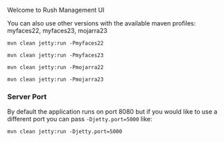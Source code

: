 Welcome to Rush Management UI

You can also use other versions with the available maven profiles: myfaces22, myfaces23, mojarra23

`mvn clean jetty:run -Pmyfaces22`

`mvn clean jetty:run -Pmyfaces23`

`mvn clean jetty:run -Pmojarra22`

`mvn clean jetty:run -Pmojarra23`

### Server Port

By default the application runs on port 8080 but if you would like to use a different port you can pass `-Djetty.port=5000` like:

`mvn clean jetty:run -Djetty.port=5000`